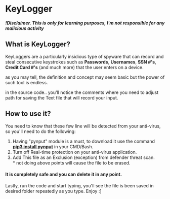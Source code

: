 # KeyLogger
<p><b><i>!Disclaimer. This is only for learning purposes, I'm not responsible for any malicious activity</i></b></p>

<h2>What is KeyLogger?</h2>
<p>KeyLoggers are a particularly insidious type of spyware that can record and steal consecutive keystrokes such as <b>Passwords</b>, <b>Usernames</b>, <b>SSN #'s</b>, <b>Credit Card #'s</b> (and much more) that the user enters on a device.</p>
as you may tell, the definition and concept may seem basic but the power of such tool is endless.

in the source code.. you'll notice the comments where you need to adjust path for saving the Text file that will record your input.

<h2>How to use it?</h2>
<p>You need to know that these few line will be detected from your anti-virus, so you'll need to do the following:</p>
<ol>
  <li>
    Having "pynput" module is a must, to download it use the command <u><b>pip3 install pynput</b></u> in your CMD/Bash.
  </li>  
  <li>
    Turn off Real-time protection on your anti-virus application.
  </li>
  <li>
    Add This file as an Exclusion (exception) from defender threat scan.
  </li>
  * not doing above points will cause the file to be erased.
</ol>
<h4>It is completely safe and you can delete it in any point.</h6>

Lastly, run the code and start typing, you'll see the file is been saved in desired folder repeatedly as you type. Enjoy :]
